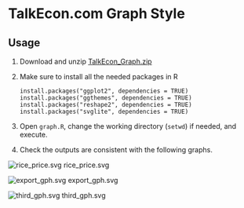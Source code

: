 # TalkEcon.com Graph Style

## Usage

1. Download and unzip [TalkEcon_Graph.zip](https://github.com/TalkEcon/GraphStyle/blob/master/TalkEcon_Graph.zip?raw=true)
2. Make sure to install all the needed packages in R

    ```
    install.packages("ggplot2", dependencies = TRUE)
    install.packages("ggthemes", dependencies = TRUE)
    install.packages("reshape2", dependencies = TRUE)
    install.packages("svglite", dependencies = TRUE)
    ```

3. Open `graph.R`, change the working directory (`setwd`) if needed, and execute.
4. Check the outputs are consistent with the following graphs. 

![](https://rawgit.com/TalkEcon/GraphStyle/master/TalkEcon_Graph/output/rice_price.svg "rice_price.svg")
rice_price.svg

![](https://rawgit.com/TalkEcon/GraphStyle/master/TalkEcon_Graph/output/export_gph.svg "export_gph.svg")
export_gph.svg

![](https://rawgit.com/TalkEcon/GraphStyle/master/TalkEcon_Graph/output/third_gph.svg "third_gph.svg")
third_gph.svg
